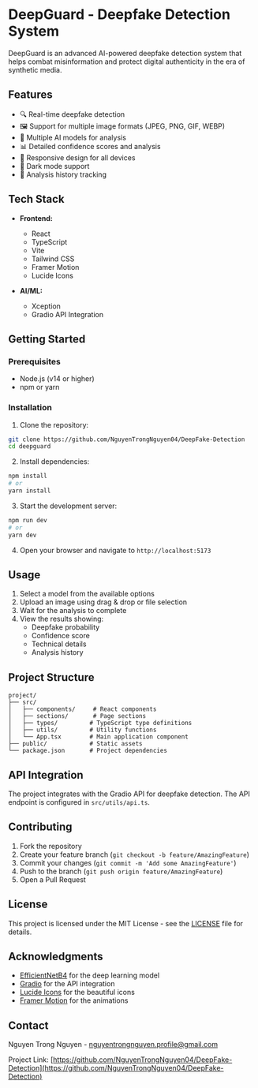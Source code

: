 # DeepGuard - Deepfake Detection System

DeepGuard is an advanced AI-powered deepfake detection system that helps combat misinformation and protect digital authenticity in the era of synthetic media.

## Features

- 🔍 Real-time deepfake detection
- 🖼️ Support for multiple image formats (JPEG, PNG, GIF, WEBP)
- 🤖 Multiple AI models for analysis
- 📊 Detailed confidence scores and analysis
- 📱 Responsive design for all devices
- 🌙 Dark mode support
- 📜 Analysis history tracking

## Tech Stack

- **Frontend:**
  - React
  - TypeScript
  - Vite
  - Tailwind CSS
  - Framer Motion
  - Lucide Icons

- **AI/ML:**
  - Xception
  - Gradio API Integration

## Getting Started

### Prerequisites

- Node.js (v14 or higher)
- npm or yarn

### Installation

1. Clone the repository:
```bash
git clone https://github.com/NguyenTrongNguyen04/DeepFake-Detection
cd deepguard
```

2. Install dependencies:
```bash
npm install
# or
yarn install
```

3. Start the development server:
```bash
npm run dev
# or
yarn dev
```

4. Open your browser and navigate to `http://localhost:5173`

## Usage

1. Select a model from the available options
2. Upload an image using drag & drop or file selection
3. Wait for the analysis to complete
4. View the results showing:
   - Deepfake probability
   - Confidence score
   - Technical details
   - Analysis history

## Project Structure

```
project/
├── src/
│   ├── components/     # React components
│   ├── sections/       # Page sections
│   ├── types/         # TypeScript type definitions
│   ├── utils/         # Utility functions
│   └── App.tsx        # Main application component
├── public/            # Static assets
└── package.json       # Project dependencies
```

## API Integration

The project integrates with the Gradio API for deepfake detection. The API endpoint is configured in `src/utils/api.ts`.

## Contributing

1. Fork the repository
2. Create your feature branch (`git checkout -b feature/AmazingFeature`)
3. Commit your changes (`git commit -m 'Add some AmazingFeature'`)
4. Push to the branch (`git push origin feature/AmazingFeature`)
5. Open a Pull Request

## License

This project is licensed under the MIT License - see the [LICENSE](LICENSE) file for details.

## Acknowledgments

- [EfficientNetB4](https://github.com/lukemelas/EfficientNet-PyTorch) for the deep learning model
- [Gradio](https://gradio.app/) for the API integration
- [Lucide Icons](https://lucide.dev/) for the beautiful icons
- [Framer Motion](https://www.framer.com/motion/) for the animations

## Contact

Nguyen Trong Nguyen - [nguyentrongnguyen.profile@gmail.com](mailto:nguyentrongnguyen.profile@gmail.com)

Project Link: [https://github.com/NguyenTrongNguyen04/DeepFake-Detection](https://github.com/NguyenTrongNguyen04/DeepFake-Detection) 
